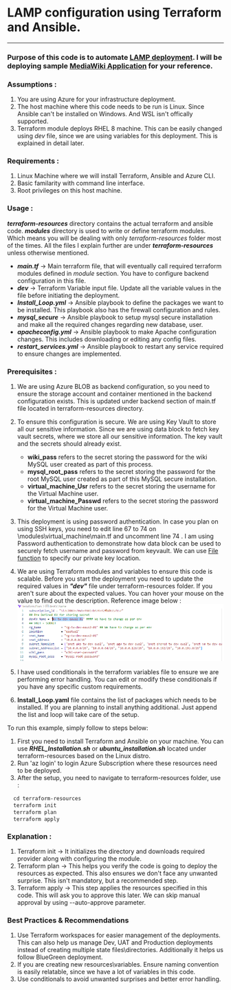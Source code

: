 # **LAMP configuration using Terraform and Ansible.**
------
### Purpose of this code is to automate [LAMP deployment](https://en.wikipedia.org/wiki/LAMP_(software_bundle) "LAMP Wiki"). I will be deploying sample [MediaWiki Application](https://en.wikipedia.org/wiki/LAMP_(software_bundle) "MediaWiki") for your reference.

### **Assumptions :**

1. You are using Azure for your infrastructure deployment. 
2. The host machine where this code needs to be run is Linux. Since Ansible can't be installed on Windows. And WSL isn't offically supported.
3. Terraform module deploys RHEL 8 machine. This can be easily changed using *dev* file, since we are using variables for this deployment. This is explained in detail later.

### **Requirements :**

1. Linux Machine where we will install Terraform, Ansible and Azure CLI.
2. Basic familarity with command line interface.
3. Root privileges on this host machine.

### **Usage :**

***terraform-resources*** directory contains the actual terraform and ansible code. ***modules*** directory is used to write or define terraform modules. Which means you will be dealing with only *terraform-resources* folder most of the times. All the files I explain further are under ***terraform-resources*** unless otherwise mentioned.

* ***main.tf*** -> Main terraform file, that will eventually call required terraform modules defined in *module* section. You have to configure backend configuration in this file.
* ***dev*** -> Terraform Variable input file. Update all the variable values in the file before initiating the deployment.
* ***Install_Loop.yml*** -> Ansible playbook to define the packages we want to be installed. This playbook also has the firewall configuration and rules.
* ***mysql_secure*** -> Ansible playbook to setup mysql secure installation and make all the required changes regarding new database, user.
* ***apacheconfig.yml*** -> Ansible playbook to make Apache configuration changes. This includes downloading or editing any config files.
* ***restart_services.yml*** -> Ansible playbook to restart any service required to ensure changes are implemented.


### **Prerequisites :**

1. We are using Azure BLOB as backend configuration, so you need to ensure the storage account and container mentioned in the backend configuration exists. This is updated under backend section of main.tf file located in terraform-resources directory.
2. To ensure this configuration is secure. We are using Key Vault to store all our sensitive information. Since we are using data block to fetch key vault secrets, where we store all our sensitive information. The key vault and the secrets should already exist.
    * **wiki_pass** refers to the secret storing the password for the wiki MySQL user created as part of this process.
    * **mysql_root_pass** refers to the secret storing the password for the root MySQL user created as part of this MySQL secure installation.
    * **virtual_machine_Usr** refers to the secret storing the username for the Virtual Machine user.
    * **virtual_machine_Passwd** refers to the secret storing the password for the Virtual Machine user.

3. This deployment is using password authentication. In case you plan on using SSH keys, you need to edit line 67 to 74 on \modules\virtual_machine\main.tf and uncomment line 74 . I am using Password authentication to demonstrate how data block can be used to securely fetch username and password from keyvault. We can use [File function](https://www.terraform.io/language/functions/file "File Terraform") to specify our private key location.
4. We are using Terraform modules and variables to ensure this code is scalable. Before you start the deployment you need to update the required values in ***"dev"*** file under terraform-resources folder. If you aren't sure about the expected values. You can hover your mouse on the value to find out the description. Reference image below :
![](Capture.png)

5. I have used conditionals in the terraform variables file to ensure we are performing error handling. You can edit or modify these conditionals if you have any specific custom requirements.
5. **Install_Loop.yaml** file contains the list of packages which needs to be installed. If you are planning to install anything additional. Just append the list and loop will take care of the setup.

To run this example, simply follow to steps below:

1. First you need to install Terraform and Ansible on your machine. You can use ***RHEL_Installation.sh*** or ***ubuntu_installation.sh*** located under terraform-resources based on the Linux distro.
2. Run 'az login' to login Azure Subscription where these resources need to be deployed.
3. After the setup, you need to navigate to terraform-resources folder, use :

``` 
  cd terraform-resources
  terraform init
  terraform plan
  terraform apply

```
### **Explanation :**

1. Terraform init -> It initializes the directory and downloads required provider along with configuring the module.
2. Terraform plan -> This helps you verify the code is going to deploy the resources as expected. This also ensures we don't face any unwanted surprise. This isn't mandatory, but a recommended step.
3. Terraform apply -> This step applies the resources specified in this code. This will ask you to approve this later. We can skip manual approval by using --auto-approve parameter.

### **Best Practices & Recommendations**

1. Use Terraform workspaces for easier management of the deployments. This can also help us manage Dev, UAT and Production deployments instead of creating multiple state files\directories. Additionally it helps us follow BlueGreen deployment.
2. If you are creating new resources\variables. Ensure naming convention is easily relatable, since we have a lot of variables in this code.
3. Use conditionals to avoid unwanted surprises and better error handling.

